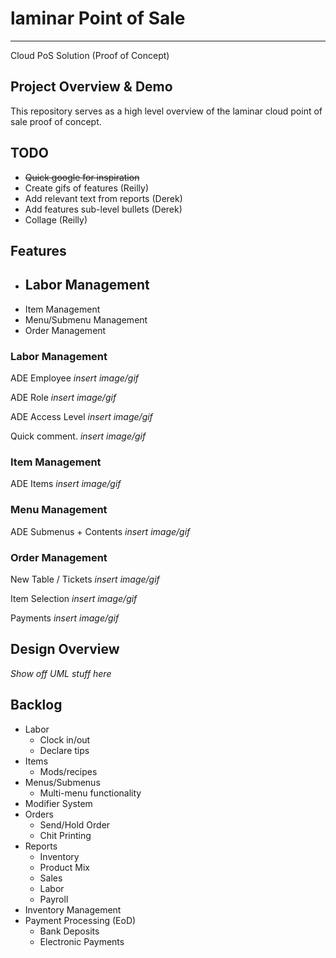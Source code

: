 # laminar Point of Sale 
<hr />
Cloud PoS Solution (Proof of Concept)

##  Project Overview & Demo
This repository serves as a high level overview of the laminar cloud point of sale proof of concept.

## TODO
- ~~Quick google for inspiration~~
- Create gifs of features (Reilly)
- Add relevant text from reports (Derek)
- Add features sub-level bullets (Derek)
- Collage (Reilly)
  

## Features

- Labor Management
  - 
- Item Management
- Menu/Submenu Management
- Order Management

### Labor Management  

ADE Employee
*insert image/gif*

ADE Role
*insert image/gif*

ADE Access Level
*insert image/gif*


Quick comment.
*insert image/gif*

### Item Management  

ADE Items
*insert image/gif*

### Menu Management

ADE Submenus + Contents
*insert image/gif*



### Order Management

New Table / Tickets
*insert image/gif*

Item Selection
*insert image/gif*

Payments
*insert image/gif*

## Design Overview

*Show off UML stuff here*

## Backlog 
- Labor
  - Clock in/out 
  - Declare tips
- Items
  - Mods/recipes
- Menus/Submenus
  - Multi-menu functionality
- Modifier System
- Orders
  - Send/Hold Order
  - Chit Printing
- Reports
  - Inventory
  - Product Mix
  - Sales
  - Labor
  - Payroll
- Inventory Management
- Payment Processing (EoD)
  - Bank Deposits
  - Electronic Payments